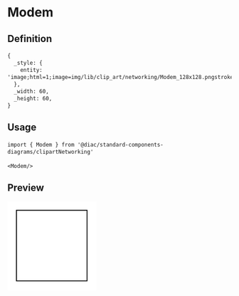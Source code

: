 # Modem

## Definition

```
{
  _style: { 
    entity: 'image;html=1;image=img/lib/clip_art/networking/Modem_128x128.pngstrokeColor=none;',
  },
  _width: 60,
  _height: 60,
}
```

## Usage

```
import { Modem } from '@diac/standard-components-diagrams/clipartNetworking'

<Modem/>
```

## Preview

<img src="./modem.png" width="200"/>
